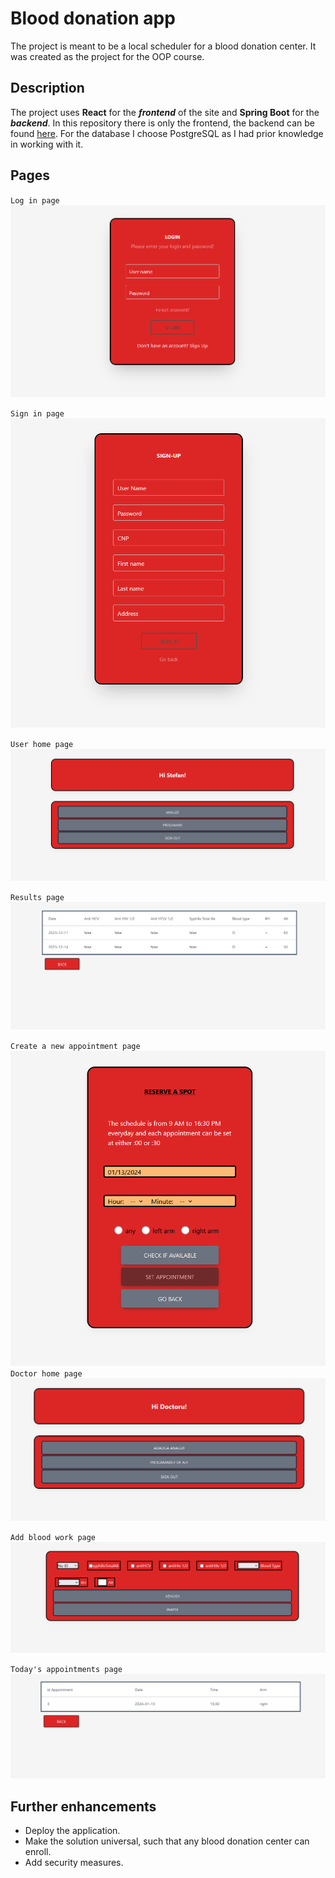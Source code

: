 # Blood donation app
The project is meant to be a local scheduler for a blood donation center.
It was created as the project for the OOP course.
## Description
The project uses **React** for the _**frontend**_ of the site and **Spring Boot** for the  _**backend**_.
In this repository there is only the frontend, the backend can be found  [here](https://github.com/julien2429/BloodDonationBackend).
For the database I choose PostgreSQL as I had prior knowledge in working with it.
## Pages

`Log in page`
![Login page](https://github.com/julien2429/BloodDonationFrontEnd/blob/main/res_doc/LoginPage.png) 

`Sign in page`
![Sign up page](https://github.com/julien2429/BloodDonationFrontEnd/blob/main/res_doc/SignUpPage.png)

`User home page`
![The home page of the user](https://github.com/julien2429/BloodDonationFrontEnd/blob/main/res_doc/HomeUser.png)

`Results page`
![Results page](https://github.com/julien2429/BloodDonationFrontEnd/blob/main/res_doc/Results.png)

`Create a new appointment page`
![AppointmentPage](https://github.com/julien2429/BloodDonationFrontEnd/blob/main/res_doc/AppointmentPage.png)
`Doctor home page`
![Doctor home](https://github.com/julien2429/BloodDonationFrontEnd/blob/main/res_doc/DoctorHome.png)

`Add blood work page`
![AddResults](https://github.com/julien2429/BloodDonationFrontEnd/blob/main/res_doc/AddResults.png)

`Today's appointments page`
![todaysAppointments](https://github.com/julien2429/BloodDonationFrontEnd/blob/main/res_doc/TodayAppointments.png)
## Further enhancements

 - Deploy the application.
 - Make the solution universal, such that any blood donation center can enroll.
 - Add security measures.

